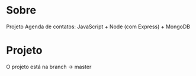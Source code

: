# Sobre
Projeto Agenda de contatos: JavaScript + Node (com Express) + MongoDB

# Projeto
O projeto está na branch -> master
